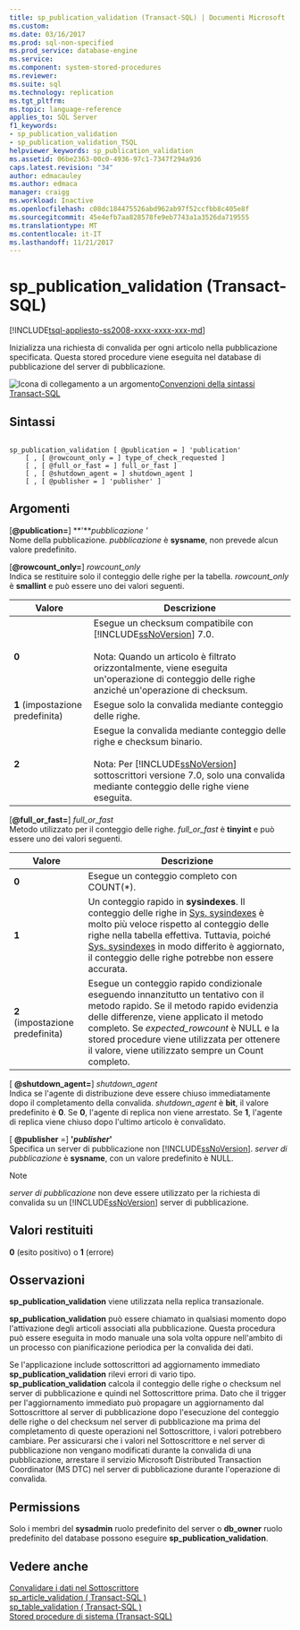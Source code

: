 ```yaml
---
title: sp_publication_validation (Transact-SQL) | Documenti Microsoft
ms.custom: 
ms.date: 03/16/2017
ms.prod: sql-non-specified
ms.prod_service: database-engine
ms.service: 
ms.component: system-stored-procedures
ms.reviewer: 
ms.suite: sql
ms.technology: replication
ms.tgt_pltfrm: 
ms.topic: language-reference
applies_to: SQL Server
f1_keywords:
- sp_publication_validation
- sp_publication_validation_TSQL
helpviewer_keywords: sp_publication_validation
ms.assetid: 06be2363-00c0-4936-97c1-7347f294a936
caps.latest.revision: "34"
author: edmacauley
ms.author: edmaca
manager: craigg
ms.workload: Inactive
ms.openlocfilehash: c08dc184475526abd962ab97f52ccfbb8c405e8f
ms.sourcegitcommit: 45e4efb7aa828578fe9eb7743a1a3526da719555
ms.translationtype: MT
ms.contentlocale: it-IT
ms.lasthandoff: 11/21/2017
---
```

# <a name="sppublicationvalidation-transact-sql"></a>sp_publication_validation (Transact-SQL)
[!INCLUDE[tsql-appliesto-ss2008-xxxx-xxxx-xxx-md](../../includes/tsql-appliesto-ss2008-xxxx-xxxx-xxx-md.md)]

  Inizializza una richiesta di convalida per ogni articolo nella pubblicazione specificata. Questa stored procedure viene eseguita nel database di pubblicazione del server di pubblicazione.  
  
 ![Icona di collegamento a un argomento](../../database-engine/configure-windows/media/topic-link.gif "Icona di collegamento a un argomento")[Convenzioni della sintassi Transact-SQL](../../t-sql/language-elements/transact-sql-syntax-conventions-transact-sql.md)  
  
## <a name="syntax"></a>Sintassi  
  
```  
  
sp_publication_validation [ @publication = ] 'publication'  
    [ , [ @rowcount_only = ] type_of_check_requested ]  
    [ , [ @full_or_fast = ] full_or_fast ]  
    [ , [ @shutdown_agent = ] shutdown_agent ]  
    [ , [ @publisher = ] 'publisher' ]  
```  
  
## <a name="arguments"></a>Argomenti  
 [**@publication=**] **'***pubblicazione '*  
 Nome della pubblicazione. *pubblicazione* è **sysname**, non prevede alcun valore predefinito.  
  
 [**@rowcount_only=**] *rowcount_only*  
 Indica se restituire solo il conteggio delle righe per la tabella. *rowcount_only* è **smallint** e può essere uno dei valori seguenti.  
  
|Valore|Descrizione|  
|-----------|-----------------|  
|**0**|Esegue un checksum compatibile con [!INCLUDE[ssNoVersion](../../includes/ssnoversion-md.md)] 7.0.<br /><br /> Nota: Quando un articolo è filtrato orizzontalmente, viene eseguita un'operazione di conteggio delle righe anziché un'operazione di checksum.|  
|**1** (impostazione predefinita)|Esegue solo la convalida mediante conteggio delle righe.|  
|**2**|Esegue la convalida mediante conteggio delle righe e checksum binario.<br /><br /> Nota: Per [!INCLUDE[ssNoVersion](../../includes/ssnoversion-md.md)] sottoscrittori versione 7.0, solo una convalida mediante conteggio delle righe viene eseguita.|  
  
 [**@full_or_fast=**] *full_or_fast*  
 Metodo utilizzato per il conteggio delle righe. *full_or_fast* è **tinyint** e può essere uno dei valori seguenti.  
  
|Valore|Descrizione|  
|-----------|-----------------|  
|**0**|Esegue un conteggio completo con COUNT(*).|  
|**1**|Un conteggio rapido in **sysindexes**. Il conteggio delle righe in [Sys. sysindexes](../../relational-databases/system-compatibility-views/sys-sysindexes-transact-sql.md) è molto più veloce rispetto al conteggio delle righe nella tabella effettiva. Tuttavia, poiché [Sys. sysindexes](../../relational-databases/system-compatibility-views/sys-sysindexes-transact-sql.md) in modo differito è aggiornato, il conteggio delle righe potrebbe non essere accurata.|  
|**2** (impostazione predefinita)|Esegue un conteggio rapido condizionale eseguendo innanzitutto un tentativo con il metodo rapido. Se il metodo rapido evidenzia delle differenze, viene applicato il metodo completo. Se *expected_rowcount* è NULL e la stored procedure viene utilizzata per ottenere il valore, viene utilizzato sempre un Count completo.|  
  
 [  **@shutdown_agent=**] *shutdown_agent*  
 Indica se l'agente di distribuzione deve essere chiuso immediatamente dopo il completamento della convalida. *shutdown_agent* è **bit**, il valore predefinito è **0**. Se **0**, l'agente di replica non viene arrestato. Se **1**, l'agente di replica viene chiuso dopo l'ultimo articolo è convalidato.  
  
 [  **@publisher**  =] **'***publisher***'**  
 Specifica un server di pubblicazione non [!INCLUDE[ssNoVersion](../../includes/ssnoversion-md.md)]. *server di pubblicazione* è **sysname**, con un valore predefinito è NULL.  
  
> [!NOTE]  
>  *server di pubblicazione* non deve essere utilizzato per la richiesta di convalida su un [!INCLUDE[ssNoVersion](../../includes/ssnoversion-md.md)] server di pubblicazione.  
  
## <a name="return-code-values"></a>Valori restituiti  
 **0** (esito positivo) o **1** (errore)  
  
## <a name="remarks"></a>Osservazioni  
 **sp_publication_validation** viene utilizzata nella replica transazionale.  
  
 **sp_publication_validation** può essere chiamato in qualsiasi momento dopo l'attivazione degli articoli associati alla pubblicazione. Questa procedura può essere eseguita in modo manuale una sola volta oppure nell'ambito di un processo con pianificazione periodica per la convalida dei dati.  
  
 Se l'applicazione include sottoscrittori ad aggiornamento immediato **sp_publication_validation** rilevi errori di vario tipo. **sp_publication_validation** calcola il conteggio delle righe o checksum nel server di pubblicazione e quindi nel Sottoscrittore prima. Dato che il trigger per l'aggiornamento immediato può propagare un aggiornamento dal Sottoscrittore al server di pubblicazione dopo l'esecuzione del conteggio delle righe o del checksum nel server di pubblicazione ma prima del completamento di queste operazioni nel Sottoscrittore, i valori potrebbero cambiare. Per assicurarsi che i valori nel Sottoscrittore e nel server di pubblicazione non vengano modificati durante la convalida di una pubblicazione, arrestare il servizio Microsoft Distributed Transaction Coordinator (MS DTC) nel server di pubblicazione durante l'operazione di convalida.  
  
## <a name="permissions"></a>Permissions  
 Solo i membri del **sysadmin** ruolo predefinito del server o **db_owner** ruolo predefinito del database possono eseguire **sp_publication_validation**.  
  
## <a name="see-also"></a>Vedere anche  
 [Convalidare i dati nel Sottoscrittore](../../relational-databases/replication/validate-data-at-the-subscriber.md)   
 [sp_article_validation &#40; Transact-SQL &#41;](../../relational-databases/system-stored-procedures/sp-article-validation-transact-sql.md)   
 [sp_table_validation &#40; Transact-SQL &#41;](../../relational-databases/system-stored-procedures/sp-table-validation-transact-sql.md)   
 [Stored procedure di sistema &#40;Transact-SQL&#41;](../../relational-databases/system-stored-procedures/system-stored-procedures-transact-sql.md)  
  
  
